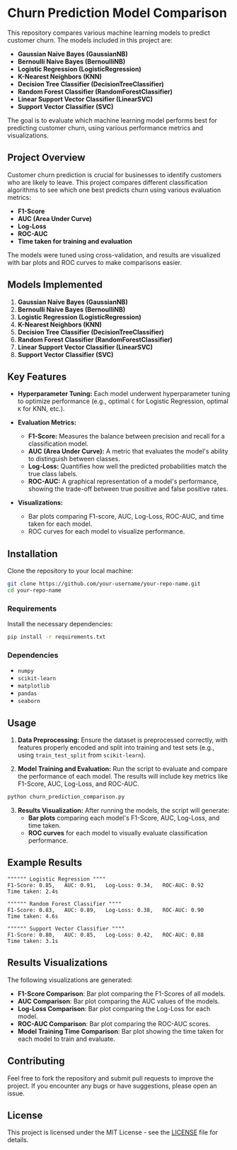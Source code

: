 # Churn Prediction Model Comparison

This repository compares various machine learning models to predict customer churn. The models included in this project are:

- **Gaussian Naive Bayes (GaussianNB)**
- **Bernoulli Naive Bayes (BernoulliNB)**
- **Logistic Regression (LogisticRegression)**
- **K-Nearest Neighbors (KNN)**
- **Decision Tree Classifier (DecisionTreeClassifier)**
- **Random Forest Classifier (RandomForestClassifier)**
- **Linear Support Vector Classifier (LinearSVC)**
- **Support Vector Classifier (SVC)**

The goal is to evaluate which machine learning model performs best for predicting customer churn, using various performance metrics and visualizations.

## Project Overview

Customer churn prediction is crucial for businesses to identify customers who are likely to leave. This project compares different classification algorithms to see which one best predicts churn using various evaluation metrics:

- **F1-Score**
- **AUC (Area Under Curve)**
- **Log-Loss**
- **ROC-AUC**
- **Time taken for training and evaluation**

The models were tuned using cross-validation, and results are visualized with bar plots and ROC curves to make comparisons easier.

## Models Implemented

1. **Gaussian Naive Bayes (GaussianNB)**
2. **Bernoulli Naive Bayes (BernoulliNB)**
3. **Logistic Regression (LogisticRegression)**
4. **K-Nearest Neighbors (KNN)**
5. **Decision Tree Classifier (DecisionTreeClassifier)**
6. **Random Forest Classifier (RandomForestClassifier)**
7. **Linear Support Vector Classifier (LinearSVC)**
8. **Support Vector Classifier (SVC)**

## Key Features

- **Hyperparameter Tuning:** Each model underwent hyperparameter tuning to optimize performance (e.g., optimal `C` for Logistic Regression, optimal `K` for KNN, etc.).
  
- **Evaluation Metrics:**
  - **F1-Score:** Measures the balance between precision and recall for a classification model.
  - **AUC (Area Under Curve):** A metric that evaluates the model's ability to distinguish between classes.
  - **Log-Loss:** Quantifies how well the predicted probabilities match the true class labels.
  - **ROC-AUC:** A graphical representation of a model's performance, showing the trade-off between true positive and false positive rates.

- **Visualizations:** 
  - Bar plots comparing F1-score, AUC, Log-Loss, ROC-AUC, and time taken for each model.
  - ROC curves for each model to visualize performance.

## Installation

Clone the repository to your local machine:

```bash
git clone https://github.com/your-username/your-repo-name.git
cd your-repo-name
```

### Requirements

Install the necessary dependencies:

```bash
pip install -r requirements.txt
```

### Dependencies

- `numpy`
- `scikit-learn`
- `matplotlib`
- `pandas`
- `seaborn`

## Usage

1. **Data Preprocessing:** 
   Ensure the dataset is preprocessed correctly, with features properly encoded and split into training and test sets (e.g., using `train_test_split` from `scikit-learn`).
   
2. **Model Training and Evaluation:** 
   Run the script to evaluate and compare the performance of each model. The results will include key metrics like F1-Score, AUC, Log-Loss, and ROC-AUC.

```bash
python churn_prediction_comparison.py
```

3. **Results Visualization:**
   After running the models, the script will generate:
   - **Bar plots** comparing each model's F1-Score, AUC, Log-Loss, and time taken.
   - **ROC curves** for each model to visually evaluate classification performance.

## Example Results

```text
"""""" Logistic Regression """"
F1-Score: 0.85,   AUC: 0.91,   Log-Loss: 0.34,   ROC-AUC: 0.92
Time taken: 2.4s

"""""" Random Forest Classifier """"
F1-Score: 0.83,   AUC: 0.89,   Log-Loss: 0.38,   ROC-AUC: 0.90
Time taken: 4.6s

"""""" Support Vector Classifier """"
F1-Score: 0.80,   AUC: 0.85,   Log-Loss: 0.42,   ROC-AUC: 0.88
Time taken: 3.1s
```

## Results Visualizations

The following visualizations are generated:

- **F1-Score Comparison**: Bar plot comparing the F1-Scores of all models.
- **AUC Comparison**: Bar plot comparing the AUC values of the models.
- **Log-Loss Comparison**: Bar plot comparing the Log-Loss for each model.
- **ROC-AUC Comparison**: Bar plot comparing the ROC-AUC scores.
- **Model Training Time Comparison**: Bar plot showing the time taken for each model to train and evaluate.

## Contributing

Feel free to fork the repository and submit pull requests to improve the project. If you encounter any bugs or have suggestions, please open an issue.

## License

This project is licensed under the MIT License - see the [LICENSE](LICENSE) file for details.
